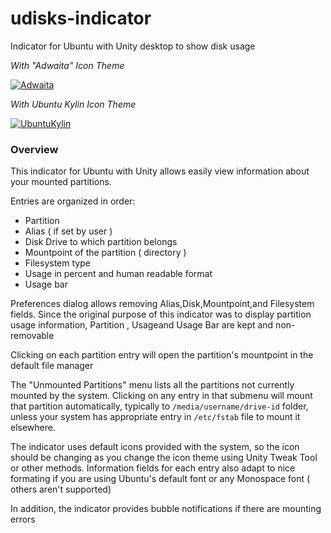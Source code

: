 # udisks-indicator
Indicator for Ubuntu with Unity desktop to show disk usage

*With "Adwaita" Icon Theme*

[![Adwaita](http://i.imgur.com/Nc911nP.png)](http://i.imgur.com/Nc911nP.png)

*With Ubuntu Kylin Icon Theme*

[![UbuntuKylin](http://i.imgur.com/mgZ2Wb8.png)](http://i.imgur.com/mgZ2Wb8.png)

### Overview

This indicator for Ubuntu with Unity allows easily view information about your mounted partitions.

Entries are organized in order:

- Partition 
- Alias ( if set by user )
- Disk Drive to which partition belongs
- Mountpoint of the partition ( directory )
- Filesystem type
- Usage in percent and human readable format
- Usage bar 

Preferences dialog allows removing Alias,Disk,Mountpoint,and Filesystem fields. Since the original purpose of this indicator was to display partition usage information, Partition , Usageand Usage Bar are kept and non-removable

Clicking on each partition entry will open the partition's mountpoint in the default file manager

The "Unmounted Partitions" menu lists all the partitions not currently mounted by the system. Clicking on any entry in that submenu will mount that partition automatically, typically to `/media/username/drive-id` folder, unless your system has appropriate entry in `/etc/fstab` file to mount it elsewhere.

The indicator uses default icons provided with the system, so the icon should be changing as you change the icon theme using Unity Tweak Tool or other methods. Information fields for each entry also adapt to nice formating if you are using Ubuntu's default font or any Monospace font ( others aren't supported) 

In addition, the indicator provides bubble notifications if there are mounting errors
